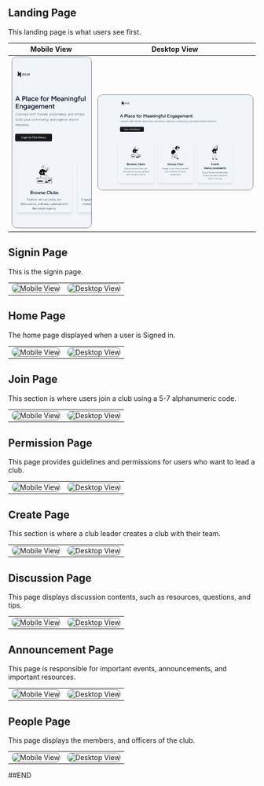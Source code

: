 ## Landing Page

This landing page is what users see first.

| Mobile View                                                                                                                                             | Desktop View                                                                                                                                              |
| ------------------------------------------------------------------------------------------------------------------------------------------------------- | --------------------------------------------------------------------------------------------------------------------------------------------------------- |
| <img src="public/screenshots/landing_page_m.png" alt="Mobile View" style="max-width: 100%; height: auto; border-radius: 10px; border: 1px solid gray;"> | <img src="public/screenshots/landinga-page_d.png" alt="Desktop View" style="max-width: 100%; height: auto; border-radius: 10px; border: 1px solid gray;"> |

## Signin Page

This is the signin page.

|                                                                                                                                                 |                                                                                                                                               |
| ----------------------------------------------------------------------------------------------------------------------------------------------- | --------------------------------------------------------------------------------------------------------------------------------------------- |
| <img src="screenshots/signin-mobile.png" alt="Mobile View" style="max-width: 100%; height: auto; border-radius: 10px; border: 1px solid gray;"> | <img src="screenshots/Signin-web.png" alt="Desktop View" style="max-width: 100%; height: auto; border-radius: 10px; border: 1px solid gray;"> |

## Home Page

The home page displayed when a user is Signed in.

|                                                                                                                                                   |                                                                                                                                                 |
| ------------------------------------------------------------------------------------------------------------------------------------------------- | ----------------------------------------------------------------------------------------------------------------------------------------------- |
| <img src="screenshots/HomePage-mobile.png" alt="Mobile View" style="max-width: 100%; height: auto; border-radius: 10px; border: 1px solid gray;"> | <img src="screenshots/Homepage-web.png" alt="Desktop View" style="max-width: 100%; height: auto; border-radius: 10px; border: 1px solid gray;"> |

## Join Page

This section is where users join a club using a 5-7 alphanumeric code.

|                                                                                                                                                   |                                                                                                                                                 |
| ------------------------------------------------------------------------------------------------------------------------------------------------- | ----------------------------------------------------------------------------------------------------------------------------------------------- |
| <img src="screenshots/JoinClub-mobile.png" alt="Mobile View" style="max-width: 100%; height: auto; border-radius: 10px; border: 1px solid gray;"> | <img src="screenshots/JoinClub-web.png" alt="Desktop View" style="max-width: 100%; height: auto; border-radius: 10px; border: 1px solid gray;"> |

## Permission Page

This page provides guidelines and permissions for users who want to lead a club.

|                                                                                                                                                  |                                                                                                                                                |
| ------------------------------------------------------------------------------------------------------------------------------------------------ | ---------------------------------------------------------------------------------------------------------------------------------------------- |
| <img src="screenshots/NSCLead-mobile.png" alt="Mobile View" style="max-width: 100%; height: auto; border-radius: 10px; border: 1px solid gray;"> | <img src="screenshots/NSCLead-web.png" alt="Desktop View" style="max-width: 100%; height: auto; border-radius: 10px; border: 1px solid gray;"> |

## Create Page

This section is where a club leader creates a club with their team.

|                                                                                                                                                     |                                                                                                                                                   |
| --------------------------------------------------------------------------------------------------------------------------------------------------- | ------------------------------------------------------------------------------------------------------------------------------------------------- |
| <img src="screenshots/CreateClub-mobile.png" alt="Mobile View" style="max-width: 100%; height: auto; border-radius: 10px; border: 1px solid gray;"> | <img src="screenshots/CreateClub-web.png" alt="Desktop View" style="max-width: 100%; height: auto; border-radius: 10px; border: 1px solid gray;"> |

## Discussion Page

This page displays discussion contents, such as resources, questions, and tips.

|                                                                                                                                                   |                                                                                                                                                 |
| ------------------------------------------------------------------------------------------------------------------------------------------------- | ----------------------------------------------------------------------------------------------------------------------------------------------- |
| <img src="screenshots/MainPage-mobile.png" alt="Mobile View" style="max-width: 100%; height: auto; border-radius: 10px; border: 1px solid gray;"> | <img src="screenshots/MainPage-web.png" alt="Desktop View" style="max-width: 100%; height: auto; border-radius: 10px; border: 1px solid gray;"> |

## Announcement Page

This page is responsible for important events, announcements, and important resources.

|                                                                                                                                                           |                                                                                                                                                         |
| --------------------------------------------------------------------------------------------------------------------------------------------------------- | ------------------------------------------------------------------------------------------------------------------------------------------------------- |
| <img src="screenshots/AnnouncementPage-mobile.png" alt="Mobile View" style="max-width: 100%; height: auto; border-radius: 10px; border: 1px solid gray;"> | <img src="screenshots/AnnouncementPage-web.png" alt="Desktop View" style="max-width: 100%; height: auto; border-radius: 10px; border: 1px solid gray;"> |

## People Page

This page displays the members, and officers of the club.

|                                                                                                                                                     |                                                                                                                                                   |
| --------------------------------------------------------------------------------------------------------------------------------------------------- | ------------------------------------------------------------------------------------------------------------------------------------------------- |
| <img src="screenshots/PeoplePage-mobile.png" alt="Mobile View" style="max-width: 100%; height: auto; border-radius: 10px; border: 1px solid gray;"> | <img src="screenshots/PeoplePage-web.png" alt="Desktop View" style="max-width: 100%; height: auto; border-radius: 10px; border: 1px solid gray;"> |

##END
